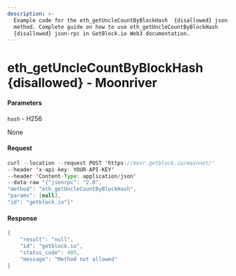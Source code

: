 ```yaml
---
description: >-
  Example code for the eth_getUncleCountByBlockHash  {disallowed} json-rpc
  method. Сomplete guide on how to use eth_getUncleCountByBlockHash 
  {disallowed} json-rpc in GetBlock.io Web3 documentation.
---
```


# eth\_getUncleCountByBlockHash {disallowed} - Moonriver

#### Parameters

`hash` - H256

None

#### Request

```java
curl --location --request POST 'https://movr.getblock.io/mainnet/' 
--header 'x-api-key: YOUR-API-KEY' 
--header 'Content-Type: application/json' 
--data-raw '{"jsonrpc": "2.0",
"method": "eth_getUncleCountByBlockHash",
"params": [null],
"id": "getblock.io"}'
```

#### Response

```java
{
    "result": "null",
    "id": "getblock.io",
    "status_code": 405,
    "message": "Method not allowed"
}
```
